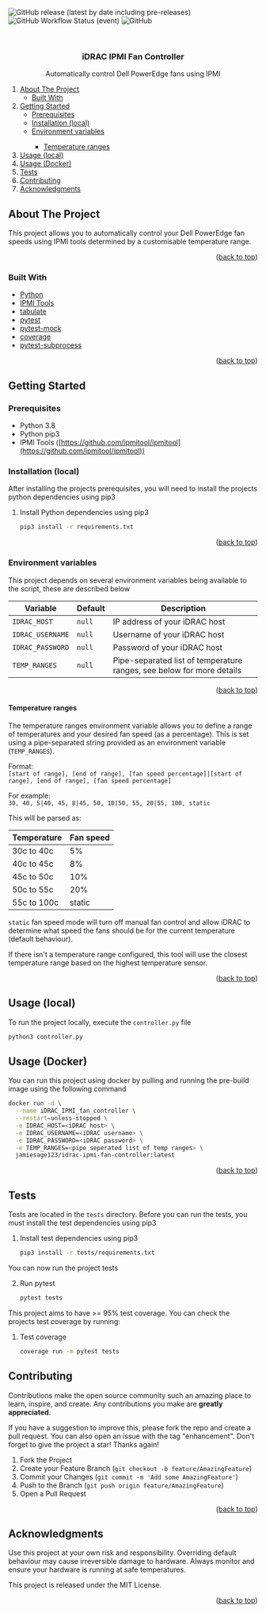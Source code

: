 <div id="top"></div>

![GitHub release (latest by date including pre-releases)](https://img.shields.io/github/v/release/jamiesage123/idrac-ipmi-fan-controller?include_prereleases&style=for-the-badge)
![GitHub Workflow Status (event)](https://img.shields.io/github/workflow/status/jamiesage123/idrac-ipmi-fan-controller/Docker%20Image%20CI?style=for-the-badge)
![GitHub](https://img.shields.io/github/license/jamiesage123/idrac-ipmi-fan-controller?style=for-the-badge)


<br />
<div align="center">
    <h3 align="center">iDRAC IPMI Fan Controller</h3>

  <p align="center">
    Automatically control Dell PowerEdge fans using IPMI
  </p>
</div>

<ol>
    <li>
      <a href="#about-the-project">About The Project</a>
      <ul>
        <li><a href="#built-with">Built With</a></li>
      </ul>
    </li>
    <li>
      <a href="#getting-started">Getting Started</a>
      <ul>
        <li><a href="#prerequisites">Prerequisites</a></li>
        <li><a href="#installation-local">Installation (local)</a></li>
        <li><a href="#environment-variables">Environment variables</a></li>
        <ul>
            <li><a href="#temperature-ranges">Temperature ranges</a></li>
        </ul>
      </ul>
    </li>
    <li><a href="#usage-local">Usage (local)</a></li>
    <li><a href="#usage-docker">Usage (Docker)</a></li>
    <li><a href="#tests">Tests</a></li>
    <li><a href="#contributing">Contributing</a></li>
    <li><a href="#acknowledgments">Acknowledgments</a></li>
</ol>

## About The Project
This project allows you to automatically control your Dell PowerEdge fan speeds using IPMI tools determined by a customisable temperature range.


<p align="right">(<a href="#top">back to top</a>)</p>


### Built With

* [Python](https://www.python.org/)
* [IPMI Tools](https://github.com/ipmitool/ipmitool)
* [tabulate](https://pypi.org/project/tabulate/)
* [pytest](https://docs.pytest.org/)
* [pytest-mock](https://pypi.org/project/pytest-mock/)
* [coverage](https://pypi.org/project/coverage//)
* [pytest-subprocess](https://pypi.org/project/pytest-subprocess/)

<p align="right">(<a href="#top">back to top</a>)</p>

## Getting Started

### Prerequisites

* Python 3.8
* Python pip3
* IPMI Tools ([https://github.com/ipmitool/ipmitool](https://github.com/ipmitool/ipmitool))

### Installation (local)

After installing the projects prerequisites, you will need to install the projects python dependencies using pip3

1. Install Python dependencies using pip3
   ```sh
   pip3 install -r requirements.txt
   ```

<p align="right">(<a href="#top">back to top</a>)</p>


### Environment variables

This project depends on several environment variables being available to the script, these are described below

| Variable       | Default | Description                                                           |
|----------------|---------|-----------------------------------------------------------------------|
| `IDRAC_HOST`     | `null`  | IP address of your iDRAC host                                         |
| `IDRAC_USERNAME` | `null`  | Username of your iDRAC host                                           |
| `IDRAC_PASSWORD` | `null`  | Password of your iDRAC host                                           |
| `TEMP_RANGES`    | `null`  | Pipe-separated list of temperature ranges, see below for more details |

<p align="right">(<a href="#top">back to top</a>)</p>


#### Temperature ranges

The temperature ranges environment variable allows you to define a range of temperatures and your desired fan speed (as a percentage). This is set using a pipe-separated string provided as an environment variable (`TEMP_RANGES`).

Format:  
`[start of range], [end of range], [fan speed percentage]|[start of range], [end of range], [fan speed percentage]`

For example:  
`30, 40, 5|40, 45, 8|45, 50, 10|50, 55, 20|55, 100, static`

This will be parsed as:

| Temperature | Fan speed |
|-------------|-----------|
| 30c to 40c  | 5%        |
| 40c to 45c  | 8%        |
| 45c to 50c  | 10%       |
| 50c to 55c  | 20%       |
| 55c to 100c | static    |

`static` fan speed mode will turn off manual fan control and allow iDRAC to determine what speed the fans should be for the current temperature (default behaviour).

If there isn't a temperature range configured, this tool will use the closest temperature range based on the highest temperature sensor.

<p align="right">(<a href="#top">back to top</a>)</p>


## Usage (local)

To run the project locally, execute the `controller.py` file

```sh
python3 controller.py
```

## Usage (Docker)

You can run this project using docker by pulling and running the pre-build image using the following command

```sh
docker run -d \
  --name iDRAC_IPMI_fan_controller \
  --restart=unless-stopped \
  -e IDRAC_HOST=<iDRAC host> \
  -e IDRAC_USERNAME=<iDRAC username> \
  -e IDRAC_PASSWORD=<iDRAC password> \
  -e TEMP_RANGES=<pipe seperated list of temp ranges> \
  jamiesage123/idrac-ipmi-fan-controller:latest
```

<p align="right">(<a href="#top">back to top</a>)</p>

<!-- TESTS -->
## Tests

Tests are located in the `tests` directory. Before you can run the tests, you must install the test dependencies using pip3

1. Install test dependencies using pip3
   ```sh
   pip3 install -r tests/requirements.txt
   ```

You can now run the project tests

2. Run pytest
   ```sh
   pytest tests
   ```

This project aims to have >= 95% test coverage. You can check the projects test coverage by running:

1. Test coverage
   ```sh
   coverage run -m pytest tests
   ```

<!-- CONTRIBUTING -->
## Contributing

Contributions make the open source community such an amazing place to learn, inspire, and create. Any contributions you make are **greatly appreciated**.

If you have a suggestion to improve this, please fork the repo and create a pull request. You can also open an issue with the tag "enhancement".
Don't forget to give the project a star! Thanks again!

1. Fork the Project
2. Create your Feature Branch (`git checkout -b feature/AmazingFeature`)
3. Commit your Changes (`git commit -m 'Add some AmazingFeature'`)
4. Push to the Branch (`git push origin feature/AmazingFeature`)
5. Open a Pull Request

<p align="right">(<a href="#top">back to top</a>)</p>


<!-- ACKNOWLEDGMENTS -->
## Acknowledgments

Use this project at your own risk and responsibility. Overriding default behaviour may cause irreversible damage to hardware. Always monitor and ensure your hardware is running at safe temperatures.

This project is released under the MIT License.

<p align="right">(<a href="#top">back to top</a>)</p>
